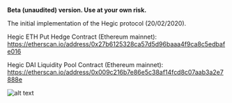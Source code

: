 **Beta (unaudited) version. Use at your own risk.**

The initial implementation of the Hegic protocol (20/02/2020).

Hegic ETH Put Hedge Contract (Ethereum mainnet): 
https://etherscan.io/address/0x27b6125328ca57d5d96baaa4f9ca8c5edbafe016

Hegic DAI Liquidity Pool Contract (Ethereum mainnet):
https://etherscan.io/address/0x009c216b7e86e5c38af14fcd8c07aab3a2e7888e

![alt text](https://i.imgur.com/mml8vHF.png)
